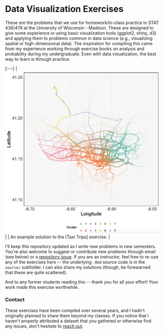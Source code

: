 # Data Visualization Exercises

These are the problems that we use for homework/in-class practice in STAT
436/479 at the University of Wisconsin - Madison. These are designed to give
some experience in using basic visualization tools (ggplot2, shiny, d3) and
applying them to problems common in data science (e.g., visualizing spatial or
high-dimensional data). The inspiration for compiling this came from my
experience working through exercise books on analysis and probability during my
undergraduate. Even with data visualization, the best way to learn is through
practice.

|:--:| 
| ![A scatterplot of taxi trajectories in Porto, Portugal, illustrating the visualization of spatial vector data.](source/figure/porto_traffic.png) |
| An example solution to the [Taxi Trips] exercise. |

I'll keep this repository updated as I write new problems in new semesters.
You're also welcome to suggest or contribute new problems through email (see
below) or a [repository
issue](https://github.com/krisrs1128/data_visualization_exercises/issues).  If
you are an instructor, feel free to re-use any of the exercises here -- the
underlying `.Rmd` source code is in the `source/` subfolder. I can also share my
solutions (though, be forewarned that these are quite scattered).

And to any former students reading this -- thank you for all your effort! Your
work made this exercise worthwhile.

### Contact

These exercises have been compiled over several years, and I hadn't originally
planned to share them beyond my classes. If you notice that I haven't properly
attributed a dataset that you gathered or otherwise find any issues, don't
hesitate to [reach out](https://measurement-and-microbes.org/_includes/contact).